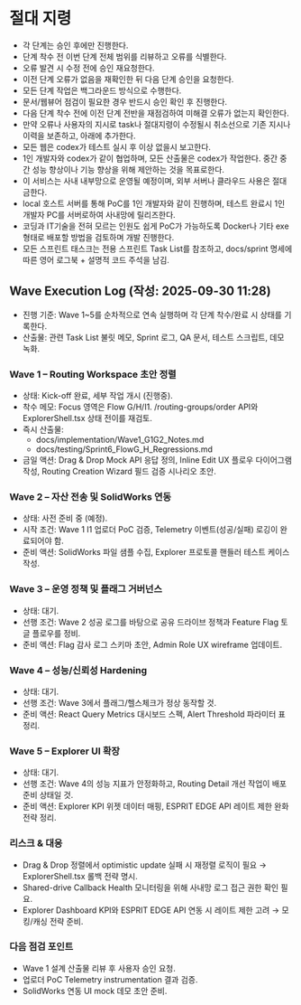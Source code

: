# 절대 지령
- 각 단계는 승인 후에만 진행한다.
- 단계 착수 전 이번 단계 전체 범위를 리뷰하고 오류를 식별한다.
- 오류 발견 시 수정 전에 승인 재요청한다.
- 이전 단계 오류가 없음을 재확인한 뒤 다음 단계 승인을 요청한다.
- 모든 단계 작업은 백그라운드 방식으로 수행한다.
- 문서/웹뷰어 점검이 필요한 경우 반드시 승인 확인 후 진행한다.
- 다음 단계 착수 전에 이전 단계 전반을 재점검하여 미해결 오류가 없는지 확인한다.
- 만약 오류나 사용자의 지시로 task나 절대지령이 수정될시 취소선으로 기존 지시나 이력을 보존하고, 아래에 추가한다.
- 모든 웹은 codex가 테스트 실시 후 이상 없을시 보고한다.
- 1인 개발자와 codex가 같이 협업하며, 모든 산출물은 codex가 작업한다. 중간 중간 성능 향상이나 기능 향상을 위해 제안하는 것을 목표로한다.
- 이 서비스는 사내 내부망으로 운영될 예정이며, 외부 서버나 클라우드 사용은 절대 금한다.
- local 호스트 서버를 통해 PoC를 1인 개발자와 같이 진행하며, 테스트 완료시 1인 개발자 PC를 서버로하여 사내망에 릴리즈한다.
- 코딩과 IT기술을 전혀 모르는 인원도 쉽게 PoC가 가능하도록 Docker나 기타 exe 형태로 배포할 방법을 검토하며 개발 진행한다.
- 모든 스프린트 태스크는 전용 스프린트 Task List를 참조하고, docs/sprint 명세에 따른 영어 로그북 + 설명적 코드 주석을 남김.

## Wave Execution Log (작성: 2025-09-30 11:28)
- 진행 기준: Wave 1~5를 순차적으로 연속 실행하며 각 단계 착수/완료 시 상태를 기록한다.
- 산출물: 관련 Task List 불릿 메모, Sprint 로그, QA 문서, 테스트 스크립트, 데모 녹화.

### Wave 1 – Routing Workspace 초안 정렬
- 상태: Kick-off 완료, 세부 작업 개시 (진행중).
- 착수 메모: Focus 영역은 Flow G/H/I1. /routing-groups/order API와 ExplorerShell.tsx 상태 전이를 재검토.
- 즉시 산출물:
  - docs/implementation/Wave1_G1G2_Notes.md
  - docs/testing/Sprint6_FlowG_H_Regressions.md
- 금일 액션: Drag & Drop Mock API 응답 정의, Inline Edit UX 플로우 다이어그램 작성, Routing Creation Wizard 필드 검증 시나리오 초안.

### Wave 2 – 자산 전송 및 SolidWorks 연동
- 상태: 사전 준비 중 (예정).
- 시작 조건: Wave 1 I1 업로더 PoC 검증, Telemetry 이벤트(성공/실패) 로깅이 완료되어야 함.
- 준비 액션: SolidWorks 파일 샘플 수집, Explorer 프로토콜 핸들러 테스트 케이스 작성.

### Wave 3 – 운영 정책 및 플래그 거버넌스
- 상태: 대기.
- 선행 조건: Wave 2 성공 로그를 바탕으로 공유 드라이브 정책과 Feature Flag 토글 플로우를 정비.
- 준비 액션: Flag 감사 로그 스키마 초안, Admin Role UX wireframe 업데이트.

### Wave 4 – 성능/신뢰성 Hardening
- 상태: 대기.
- 선행 조건: Wave 3에서 플래그/헬스체크가 정상 동작할 것.
- 준비 액션: React Query Metrics 대시보드 스펙, Alert Threshold 파라미터 표 정리.

### Wave 5 – Explorer UI 확장
- 상태: 대기.
- 선행 조건: Wave 4의 성능 지표가 안정화하고, Routing Detail 개선 작업이 배포 준비 상태일 것.
- 준비 액션: Explorer KPI 위젯 데이터 매핑, ESPRIT EDGE API 레이트 제한 완화 전략 정리.

### 리스크 & 대응
- Drag & Drop 정렬에서 optimistic update 실패 시 재정렬 로직이 필요 → ExplorerShell.tsx 롤백 전략 명시.
- Shared-drive Callback Health 모니터링을 위해 사내망 로그 접근 권한 확인 필요.
- Explorer Dashboard KPI와 ESPRIT EDGE API 연동 시 레이트 제한 고려 → 모킹/캐싱 전략 준비.

### 다음 점검 포인트
- Wave 1 설계 산출물 리뷰 후 사용자 승인 요청.
- 업로더 PoC Telemetry instrumentation 결과 검증.
- SolidWorks 연동 UI mock 데모 초안 준비.

